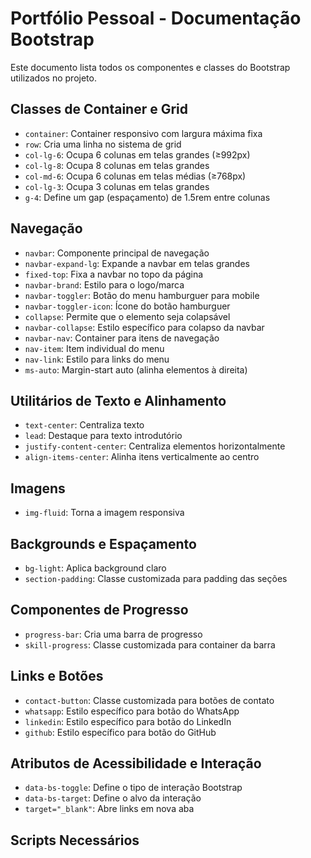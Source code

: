 # Portfólio Pessoal - Documentação Bootstrap

Este documento lista todos os componentes e classes do Bootstrap utilizados no projeto.

## Classes de Container e Grid

- `container`: Container responsivo com largura máxima fixa
- `row`: Cria uma linha no sistema de grid
- `col-lg-6`: Ocupa 6 colunas em telas grandes (≥992px)
- `col-lg-8`: Ocupa 8 colunas em telas grandes
- `col-md-6`: Ocupa 6 colunas em telas médias (≥768px)
- `col-lg-3`: Ocupa 3 colunas em telas grandes
- `g-4`: Define um gap (espaçamento) de 1.5rem entre colunas

## Navegação

- `navbar`: Componente principal de navegação
- `navbar-expand-lg`: Expande a navbar em telas grandes
- `fixed-top`: Fixa a navbar no topo da página
- `navbar-brand`: Estilo para o logo/marca
- `navbar-toggler`: Botão do menu hamburguer para mobile
- `navbar-toggler-icon`: Ícone do botão hamburguer
- `collapse`: Permite que o elemento seja colapsável
- `navbar-collapse`: Estilo específico para colapso da navbar
- `navbar-nav`: Container para itens de navegação
- `nav-item`: Item individual do menu
- `nav-link`: Estilo para links do menu
- `ms-auto`: Margin-start auto (alinha elementos à direita)

## Utilitários de Texto e Alinhamento

- `text-center`: Centraliza texto
- `lead`: Destaque para texto introdutório
- `justify-content-center`: Centraliza elementos horizontalmente
- `align-items-center`: Alinha itens verticalmente ao centro

## Imagens

- `img-fluid`: Torna a imagem responsiva

## Backgrounds e Espaçamento

- `bg-light`: Aplica background claro
- `section-padding`: Classe customizada para padding das seções

## Componentes de Progresso

- `progress-bar`: Cria uma barra de progresso
- `skill-progress`: Classe customizada para container da barra

## Links e Botões

- `contact-button`: Classe customizada para botões de contato
- `whatsapp`: Estilo específico para botão do WhatsApp
- `linkedin`: Estilo específico para botão do LinkedIn
- `github`: Estilo específico para botão do GitHub

## Atributos de Acessibilidade e Interação

- `data-bs-toggle`: Define o tipo de interação Bootstrap
- `data-bs-target`: Define o alvo da interação
- `target="_blank"`: Abre links em nova aba

## Scripts Necessários 